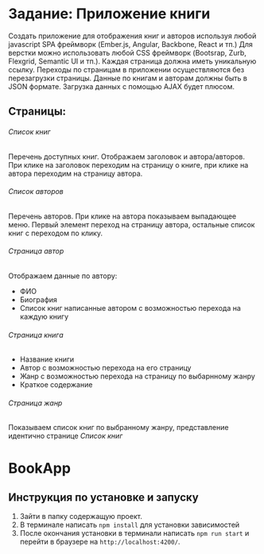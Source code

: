 
Задание: Приложение книги
===

Создать приложение для отображения книг и авторов используя любой javascript SPA фреймворк (Ember.js, Angular, Backbone, React и тп.)  Для верстки можно использовать любой CSS фреймворк (Bootsrap, Zurb, Flexgrid, Semantic UI и тп.). Каждая страница должна иметь уникальную ссылку. Переходы по страницам в приложении осуществляются без перезагрузки страницы. Данные по книгам и авторам должны быть в JSON формате. Загрузка данных с помощью AJAX будет плюсом.
 
## Страницы:

###### Список книг
Перечень доступных книг. Отображаем заголовок и автора/авторов. При клике на заголовок переходим на страницу о книге, при клике на автора переходим на страницу автора.

###### Список авторов
Перечень авторов. При клике на автора показываем выпадающее меню. Первый элемент переход на страницу автора, остальные список книг с переходом по клику.

###### Страница автор
Отображаем данные по автору:
- ФИО
- Биография
- Список книг написанные автором с возможностью перехода на каждую книгу

###### Cтраница книга
- Название книги
- Автор с возможностью перехода на его страницу
- Жанр с возможностью перехода на страницу по выбарнному жанру
- Краткое содержание

###### Страница жанр
Показываем список книг по выбранному жанру, представление идентично странице *Список книг*
# BookApp
## Инструкция по установке и запуску

1. Зайти в папку содержащую проект.
2. В терминале написать `npm install` для установки зависимостей
3. После окончания установки в терминали написать `npm run start` и перейти в браузере на `http://localhost:4200/`.

